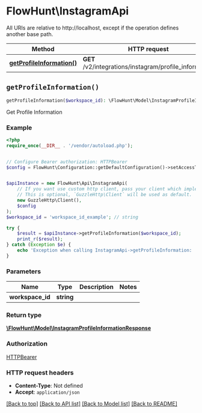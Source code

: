 # FlowHunt\InstagramApi

All URIs are relative to http://localhost, except if the operation defines another base path.

| Method | HTTP request | Description |
| ------------- | ------------- | ------------- |
| [**getProfileInformation()**](InstagramApi.md#getProfileInformation) | **GET** /v2/integrations/instagram/profile_information | Get Profile Information |


## `getProfileInformation()`

```php
getProfileInformation($workspace_id): \FlowHunt\Model\InstagramProfileInformationResponse
```

Get Profile Information

### Example

```php
<?php
require_once(__DIR__ . '/vendor/autoload.php');


// Configure Bearer authorization: HTTPBearer
$config = FlowHunt\Configuration::getDefaultConfiguration()->setAccessToken('YOUR_ACCESS_TOKEN');


$apiInstance = new FlowHunt\Api\InstagramApi(
    // If you want use custom http client, pass your client which implements `GuzzleHttp\ClientInterface`.
    // This is optional, `GuzzleHttp\Client` will be used as default.
    new GuzzleHttp\Client(),
    $config
);
$workspace_id = 'workspace_id_example'; // string

try {
    $result = $apiInstance->getProfileInformation($workspace_id);
    print_r($result);
} catch (Exception $e) {
    echo 'Exception when calling InstagramApi->getProfileInformation: ', $e->getMessage(), PHP_EOL;
}
```

### Parameters

| Name | Type | Description  | Notes |
| ------------- | ------------- | ------------- | ------------- |
| **workspace_id** | **string**|  | |

### Return type

[**\FlowHunt\Model\InstagramProfileInformationResponse**](../Model/InstagramProfileInformationResponse.md)

### Authorization

[HTTPBearer](../../README.md#HTTPBearer)

### HTTP request headers

- **Content-Type**: Not defined
- **Accept**: `application/json`

[[Back to top]](#) [[Back to API list]](../../README.md#endpoints)
[[Back to Model list]](../../README.md#models)
[[Back to README]](../../README.md)
